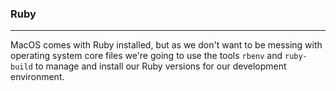 ### Ruby
---

MacOS comes with Ruby installed, but as we don't want to be messing with operating system core files we're going to use the tools `rbenv` and `ruby-build` to manage and install our Ruby versions for our development environment.


